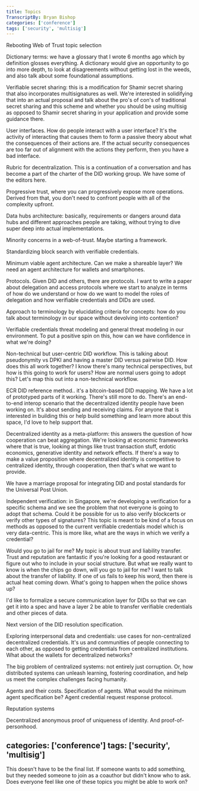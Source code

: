 ```yaml
---
title: Topics
TranscriptBy: Bryan Bishop
categories: ['conference']
tags: ['security', 'multisig']
---
```


Rebooting Web of Trust topic selection

Dictionary terms: we have a glossary that I wrote 6 months ago which by definition glosses everything. A dictionary would give an opportunity to go into more depth, to look at disagreements without getting lost in the weeds, and also talk about some foundational assumptions.

Verifiable secret sharing: this is a modification for Shamir secret sharing that also incorporates multisignatures as well. We're interested in solidifying that into an actual proposal and talk about the pro's of con's of traditional secret sharing and this scheme and whether you should be using multisig as opposed to Shamir secret sharing in your application and provide some guidance there.

User interfaces. How do people interact with a user interface? It's the activity of interacting that causes them to form a passive theory about what the consequences of their actions are. If the actual security consequences are too far out of alignment with the actions they perform, then you have a bad interface.

Rubric for decentralization. This is a continuation of a conversation and has become a part of the charter of the DID working group. We have some of the editors here.

Progressive trust, where you can progressively expose more operations. Derived from that, you don't need to confront people with all of the complexity upfront.

Data hubs architecture: basically, requirements or dangers around data hubs and different approaches people are taking, without trying to dive super deep into actual implementations.

Minority concerns in a web-of-trust. Maybe starting a framework.

Standardizing block search with verifiable credentials.

Minimum viable agent architecture. Can we make a shareable layer? We need an agent architecture for wallets and smartphones.

Protocols. Given DID and others, there are protocols. I want to write a paper about delegation and access protocols where we start to analyze in terms of how do we understand or how do we want to model the roles of delegation and how verifiable credentials and DIDs are used.

Approach to terminology by elucidating criteria for concepts: how do you talk about terminology in our space without devolving into contention?

Verifiable credentials threat modeling and general threat modeling in our environment. To put a positive spin on this, how can we have confidence in what we're doing?

Non-technical but user-centric DID workflow. This is talking about pseudonymity vs DPKI and having a master DID versus pairwise DID. How does this all work together? I know there's many technical perspectives, but how is this going to work for users? How are normal users going to adopt this? Let's map this out into a non-technical workflow.

ECR DID reference method.. it's a bitcoin-based DID mapping. We have a lot of prototyped parts of it working. There's still more to do. There's an end-to-end interop scenario that the decentralized identity people have been working on. It's about sending and receiving claims. For anyone that is interested in building this or help build something and learn more about this space, I'd love to help support that.

Decentralized identity as a meta-platform: this answers the question of how cooperation can beat aggregation. We're looking at economic frameworks where that is true, looking at things like trust transaction stuff, erdotic economics, generative identity and network effects. If there's a way to make a value proposition where decentralized identity is competitive to centralized identity, through cooperation, then that's what we want to provide.

We have a marriage proposal for integrating DID and postal standards for the Universal Post Union.

Independent verification: in Singapore, we're developing a verification for a specific schema and we see the problem that not everyone is going to adopt that schema. Could it be possible for us to also verify blockcerts or verify other types of signatures? This topic is meant to be kind of a focus on methods as opposed to the current verifiable credentials model which is very data-centric. This is more like, what are the ways in which we verify a credential?

Would you go to jail for me? My topic is about trust and liability transfer. Trust and reputation are fantastic if you're looking for a good restaurant or figure out who to include in your social structure. But what we really want to know is when the chips go down, will you go to jail for me? I want to talk about the transfer of liability. If one of us fails to keep his word, then there is actual heat coming down. What's going to happen when the police shows up?

I'd like to formalize a secure communication layer for DIDs so that we can get it into a spec and have a layer 2 be able to transfer verifiable credentials and other pieces of data.

Next version of the DID resolution specification.

Exploring interpersonal data and credentials: use cases for non-centralized decentralized credentials. It's us and communities of people connecting to each other, as opposed to getting credentials from centralized institutions. What about the wallets for decentralized networks?

The big problem of centralized systems: not entirely just corruption. Or, how distributed systems can unleash learning, fostering coordination, and help us meet the complex challenges facing humanity.

Agents and their costs. Specification of agents. What would the minimum agent specification be? Agent credential request response protocol.

Reputation systems

Decentralized anonymous proof of uniqueness of identity. And proof-of-personhood.

categories: ['conference']
tags: ['security', 'multisig']
----

This doesn't have to be the final list. If someone wants to add something, but they needed someone to join as a coauthor but didn't know who to ask. Does everyone feel like one of these topics you might be able to work on?


